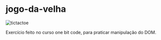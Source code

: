 # jogo-da-velha

![tictactoe](https://github.com/DevMateusmac/jogo-da-velha/assets/99038035/fecb16e9-660d-4a2a-acf9-bb1f8904317c)
<p>Exercício feito no curso one bit code, para praticar manipulação do DOM.</p>
